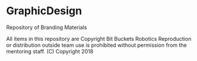 # GraphicDesign
Repository of Branding Materials

All items in this repository are Copyright Bit Buckets Robotics
Reproduction or distribution outside team use is prohibited without permission from the mentoring staff.
(C) Copyright 2018
